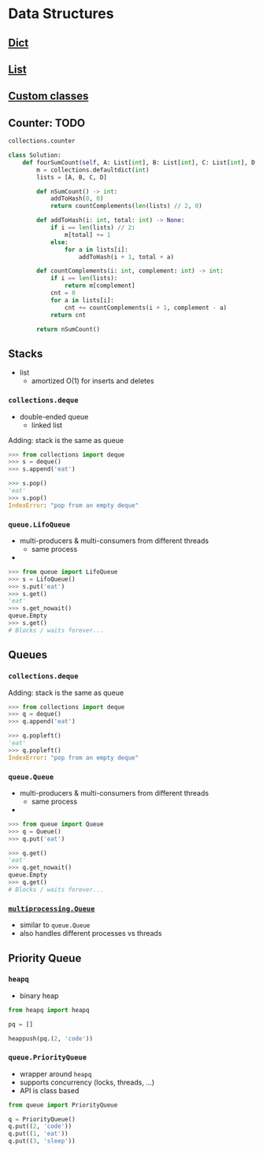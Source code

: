 # Data Structures

## [Dict](python-dict.md)

## [List](python-lists.md)

## [Custom classes](python-objects/python-custom-classes.md)

## Counter: TODO

```python
collections.counter
```

```python
class Solution:
    def fourSumCount(self, A: List[int], B: List[int], C: List[int], D: List[int]) -> int:
        m = collections.defaultdict(int)
        lists = [A, B, C, D]

        def nSumCount() -> int:
            addToHash(0, 0)
            return countComplements(len(lists) // 2, 0)

        def addToHash(i: int, total: int) -> None:
            if i == len(lists) // 2:
                m[total] += 1
            else:
                for a in lists[i]:
                    addToHash(i + 1, total + a)

        def countComplements(i: int, complement: int) -> int:
            if i == len(lists):
                return m[complement]
            cnt = 0
            for a in lists[i]:
                cnt += countComplements(i + 1, complement - a)
            return cnt

        return nSumCount()
```

## Stacks

-   list
    -   amortized O(1) for inserts and deletes

### `collections.deque`

-   double-ended queue
    -   linked list

Adding: stack is the same as queue

```python
>>> from collections import deque
>>> s = deque()
>>> s.append('eat')
```

```python
>>> s.pop()
'eat'
>>> s.pop()
IndexError: "pop from an empty deque"
```

### `queue.LifoQueue`

-   multi-producers & multi-consumers from different threads
    -   same process
- 

```python
>>> from queue import LifoQueue
>>> s = LifoQueue()
>>> s.put('eat')
>>> s.get()
'eat'
>>> s.get_nowait()
queue.Empty
>>> s.get()
# Blocks / waits forever...
```

## Queues

### `collections.deque`

Adding: stack is the same as queue

```python
>>> from collections import deque
>>> q = deque()
>>> q.append('eat')
```

```python
>>> q.popleft()
'eat'
>>> q.popleft()
IndexError: "pop from an empty deque"
```

### `queue.Queue`

-   multi-producers & multi-consumers from different threads
    -   same process
- 

```python
>>> from queue import Queue
>>> q = Queue()
>>> q.put('eat')
```

```python
>>> q.get()
'eat'
>>> q.get_nowait()
queue.Empty
>>> q.get()
# Blocks / waits forever...
```

### [`multiprocessing.Queue`](https://stackoverflow.com/a/30294648/8479344)

-   similar to `queue.Queue`
-   also handles different processes vs threads

## Priority Queue

### `heapq`

-   binary heap

```python
from heapq import heapq

pq = []

heappush(pq.(2, 'code'))
```

### `queue.PriorityQueue`

-   wrapper around `heapq`
-   supports concurrency (locks, threads, ...)
-   API is class based

```python
from queue import PriorityQueue

q = PriorityQueue()
q.put((2, 'code'))
q.put((1, 'eat'))
q.put((3, 'sleep'))
```
